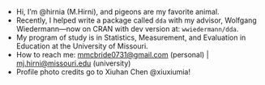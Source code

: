 - Hi, I’m @hirnia (M.Hirni), and pigeons are my favorite animal.
- Recently, I helped write a package called `dda` with my advisor, Wolfgang Wiedermann—now on CRAN with dev version at: `wwiedermann/dda`.
- My program of study is in Statistics, Measurement, and Evaluation in Education at the University of Missouri.
- How to reach me: mmcbride0731@gmail.com (personal) | mj.hirni@missouri.edu (university)
- Profile photo credits go to Xiuhan Chen @xiuxiumia! 

<!---
hirnia/hirnia is a ✨ special ✨ repository because its `README.md` (this file) appears on your GitHub profile.
You can click the Preview link to take a look at your changes.
--->

